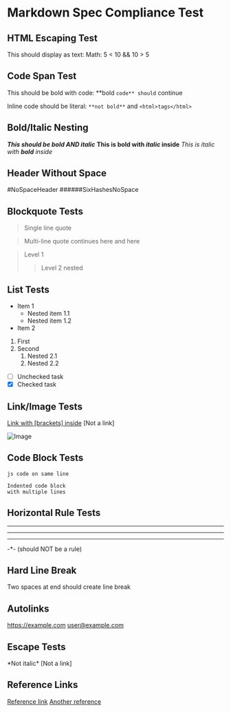 # Markdown Spec Compliance Test

## HTML Escaping Test
This should display as text: <script>alert('xss')</script>
Math: 5 < 10 && 10 > 5

## Code Span Test
This should be bold with code: **bold `code** should` continue

Inline code should be literal: `**not bold**` and `<html>tags</html>`

## Bold/Italic Nesting
***This should be bold AND italic***
**This is bold with *italic* inside**
*This is italic with **bold** inside*

## Header Without Space
#NoSpaceHeader
######SixHashesNoSpace

## Blockquote Tests
> Single line quote

> Multi-line quote
> continues here
> and here

> Level 1
> > Level 2 nested

## List Tests
- Item 1
  - Nested item 1.1
  - Nested item 1.2
- Item 2

1. First
2. Second
   1. Nested 2.1
   2. Nested 2.2

- [ ] Unchecked task
- [x] Checked task

## Link/Image Tests
[Link with [brackets] inside](https://example.com)
\[Not a link\]

![Image](test.jpg)

## Code Block Tests
```js code on same line```

    Indented code block
    with multiple lines

## Horizontal Rule Tests
---
***
___
-*- (should NOT be a rule)

## Hard Line Break
Two spaces at end
should create line break

## Autolinks
<https://example.com>
<user@example.com>

## Escape Tests
\*Not italic\*
\[Not a link\]

## Reference Links
[Reference link][ref]
[Another reference]

[ref]: https://example.com "Title"
[Another reference]: https://example.org
